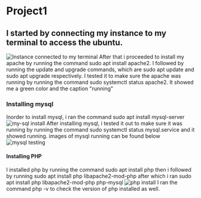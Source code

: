 # Project1
## I started by connecting my instance to my terminal to access the ubuntu. 
![Instance connected to my terminal](https://github.com/Chinyereonyenwe34/Project1/assets/132712031/ff56963c-e92b-493f-a71b-6db2d114eb0a)
After that i proceeded to install my apache by running the command sudo apt install apache2. I followed by running the update and upgrade commands, which are sudo apt update and sudo apt upgrade respectively. 
I tested it to make sure the apache was running by running the command sudo systemctl status apache2. It showed me a green color and the caption "running"
### Installing mysql
Inorder to install mysql, i ran the command sudo apt install mysql-server 
![my-sql install](https://github.com/Chinyereonyenwe34/Project1/assets/132712031/6150b7e8-4c8d-4446-b0f3-49af69d45fc3)
After installing mysql, i tested it out to make sure it was running by running the command sudo systemctl status mysql.service and it showed running. images of mysql running can be found below
![mysql testing](https://github.com/Chinyereonyenwe34/Project1/assets/132712031/659714cb-cb58-4777-8105-e75fc5d79401)
#### Installing PHP
I installed php by running the command sudo apt install php
then i followed by running sudo apt install php libapache2-mod-php after which i ran sudo apt install php libapache2-mod-php php-mysql
![php install](https://github.com/Chinyereonyenwe34/Project1/assets/132712031/bce86a83-d85d-4107-a407-1c25c5fd51d5)
I ran the command php -v to check the version of php installed as well.



